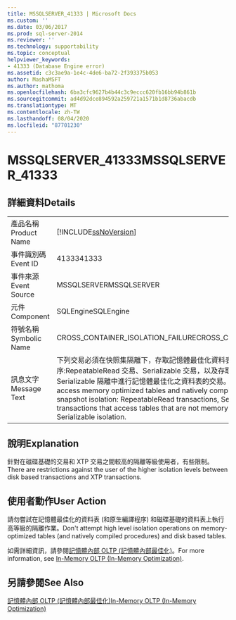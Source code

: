```yaml
---
title: MSSQLSERVER_41333 | Microsoft Docs
ms.custom: ''
ms.date: 03/06/2017
ms.prod: sql-server-2014
ms.reviewer: ''
ms.technology: supportability
ms.topic: conceptual
helpviewer_keywords:
- 41333 (Database Engine error)
ms.assetid: c3c3ae9a-1e4c-4de6-ba72-2f393375b053
author: MashaMSFT
ms.author: mathoma
ms.openlocfilehash: 6ba3cfc9627b4b44c3c9eccc620fb16bb94b861b
ms.sourcegitcommit: ad4d92dce894592a259721a1571b1d8736abacdb
ms.translationtype: MT
ms.contentlocale: zh-TW
ms.lasthandoff: 08/04/2020
ms.locfileid: "87701230"
---
```

# <a name="mssqlserver_41333"></a><span data-ttu-id="aa510-102">MSSQLSERVER_41333</span><span class="sxs-lookup"><span data-stu-id="aa510-102">MSSQLSERVER_41333</span></span>
    
## <a name="details"></a><span data-ttu-id="aa510-103">詳細資料</span><span class="sxs-lookup"><span data-stu-id="aa510-103">Details</span></span>  
  
|||  
|-|-|  
|<span data-ttu-id="aa510-104">產品名稱</span><span class="sxs-lookup"><span data-stu-id="aa510-104">Product Name</span></span>|[!INCLUDE[ssNoVersion](../../includes/ssnoversion-md.md)]|  
|<span data-ttu-id="aa510-105">事件識別碼</span><span class="sxs-lookup"><span data-stu-id="aa510-105">Event ID</span></span>|<span data-ttu-id="aa510-106">41333</span><span class="sxs-lookup"><span data-stu-id="aa510-106">41333</span></span>|  
|<span data-ttu-id="aa510-107">事件來源</span><span class="sxs-lookup"><span data-stu-id="aa510-107">Event Source</span></span>|<span data-ttu-id="aa510-108">MSSQLSERVER</span><span class="sxs-lookup"><span data-stu-id="aa510-108">MSSQLSERVER</span></span>|  
|<span data-ttu-id="aa510-109">元件</span><span class="sxs-lookup"><span data-stu-id="aa510-109">Component</span></span>|<span data-ttu-id="aa510-110">SQLEngine</span><span class="sxs-lookup"><span data-stu-id="aa510-110">SQLEngine</span></span>|  
|<span data-ttu-id="aa510-111">符號名稱</span><span class="sxs-lookup"><span data-stu-id="aa510-111">Symbolic Name</span></span>|<span data-ttu-id="aa510-112">CROSS_CONTAINER_ISOLATION_FAILURE</span><span class="sxs-lookup"><span data-stu-id="aa510-112">CROSS_CONTAINER_ISOLATION_FAILURE</span></span>|  
|<span data-ttu-id="aa510-113">訊息文字</span><span class="sxs-lookup"><span data-stu-id="aa510-113">Message Text</span></span>|<span data-ttu-id="aa510-114">下列交易必須在快照集隔離下，存取記憶體最佳化資料表和原生編譯的預存程序:RepeatableRead 交易、Serializable 交易，以及存取未在 RepeatableRead 或 Serializable 隔離中進行記憶體最佳化之資料表的交易。</span><span class="sxs-lookup"><span data-stu-id="aa510-114">The following transactions must access memory optimized tables and natively compiled stored procedures under snapshot isolation: RepeatableRead transactions, Serializable transactions, and transactions that access tables that are not memory optimized in RepeatableRead or Serializable isolation.</span></span>|  
  
## <a name="explanation"></a><span data-ttu-id="aa510-115">說明</span><span class="sxs-lookup"><span data-stu-id="aa510-115">Explanation</span></span>  
 <span data-ttu-id="aa510-116">針對在磁碟基礎的交易和 XTP 交易之間較高的隔離等級使用者，有些限制。</span><span class="sxs-lookup"><span data-stu-id="aa510-116">There are restrictions against the user of the higher isolation levels between disk based transactions and XTP transactions.</span></span>  
  
## <a name="user-action"></a><span data-ttu-id="aa510-117">使用者動作</span><span class="sxs-lookup"><span data-stu-id="aa510-117">User Action</span></span>  
 <span data-ttu-id="aa510-118">請勿嘗試在記憶體最佳化的資料表 (和原生編譯程序) 和磁碟基礎的資料表上執行高等級的隔離作業。</span><span class="sxs-lookup"><span data-stu-id="aa510-118">Don't attempt high level isolation operations on memory-optimized tables (and natively compiled procedures) and disk based tables.</span></span>  
  
 <span data-ttu-id="aa510-119">如需詳細資訊，請參閱[記憶體內部 OLTP &#40;記憶體內部最佳化&#41;](../in-memory-oltp/in-memory-oltp-in-memory-optimization.md)。</span><span class="sxs-lookup"><span data-stu-id="aa510-119">For more information, see [In-Memory OLTP &#40;In-Memory Optimization&#41;](../in-memory-oltp/in-memory-oltp-in-memory-optimization.md).</span></span>  
  
## <a name="see-also"></a><span data-ttu-id="aa510-120">另請參閱</span><span class="sxs-lookup"><span data-stu-id="aa510-120">See Also</span></span>  
 [<span data-ttu-id="aa510-121">記憶體內部 OLTP &#40;記憶體內部最佳化&#41;</span><span class="sxs-lookup"><span data-stu-id="aa510-121">In-Memory OLTP &#40;In-Memory Optimization&#41;</span></span>](../in-memory-oltp/in-memory-oltp-in-memory-optimization.md)  
  
  

